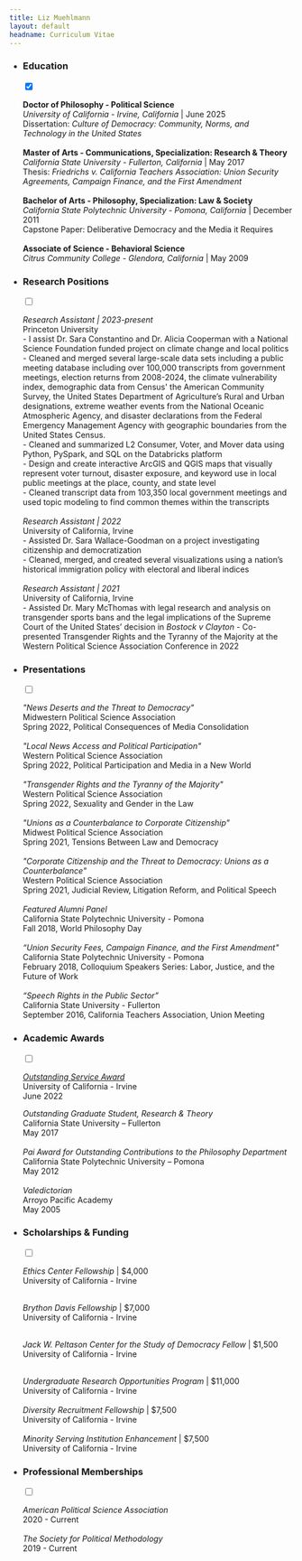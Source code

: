 ```yaml
---
title: Liz Muehlmann
layout: default
headname: Curriculum Vitae
---
```


<div class = "container justify-content-center">
    <div class="row">
        <div class= "col-1">
        </div>
        <div class="col-11">
            <ul class="m-d expand-list">
                <li data-md-content="400">
                    <label name="tab" for="tab1" tabindex="-1" class="tab_lab" role="tab">
                        <h3>Education</h3>
                    </label>
                    <input type="checkbox" checked class="tab" id="tab1" tabindex="0" />
                    <span class="open-close-icon">
                        <i class="fas fa-plus"></i>
                        <i class="fas fa-minus"></i>
                    </span>
                    <div class="content">
                        <p><b> Doctor of Philosophy - Political Science </b><br>
                        <i>University of California - Irvine, California </i>| June 2025<br>
                        Dissertation: <i>Culture of Democracy: Community, Norms, and Technology in the United States</i><br><br>
                        <b>Master of Arts - Communications, Specialization: Research & Theory</b><br>
                        <i>California State University - Fullerton, California </i> | May 2017 <br>
                        Thesis:<i> Friedrichs v. California Teachers Association: Union Security Agreements, Campaign Finance, and the First Amendment </i><br><br>
                        <b>Bachelor of Arts - Philosophy, Specialization: Law & Society</b> <br>
                        <i>California State Polytechnic University - Pomona, California </i> | December 2011<br>
                        Capstone Paper: Deliberative Democracy and the Media it Requires<br><br>
                        <b>Associate of Science - Behavioral Science</b><br>
                        <i>Citrus Community College - Glendora, California</i> | May 2009</p>
                    </div>
                </li>
                <li data-md-content="900"> 
                    <label name="tab" for="tab2" tabindex="-1" class="tab_lab" role="tab">
                    <h3>Research Positions</h3>
                    </label>
                    <input type="checkbox" class="tab" id="tab2" tabindex="0" />
                    <span class="open-close-icon">
                        <i class="fas fa-plus"></i>
                        <i class="fas fa-minus"></i>
                    </span>
                    <div class="content"> 
                        <p> <i>Research Assistant | 2023-present </i><br>
                            Princeton University <br>
                            - I assist Dr. Sara Constantino and Dr. Alicia Cooperman with a National Science Foundation funded project on climate change and local politics<br>
                            - Cleaned and merged several large-scale data sets including a public meeting database including over 100,000 transcripts from government meetings, election returns from 2008-2024, the climate vulnerability index, demographic data from Census' the American Community Survey, the United States Department of Agriculture’s Rural and Urban designations, extreme weather events from the National Oceanic Atmospheric Agency, and disaster declarations from the Federal Emergency Management Agency with geographic boundaries from the United States Census.<br>
                            - Cleaned and summarized L2 Consumer, Voter, and Mover data using Python, PySpark, and SQL on the Databricks platform<br>
                            - Design and create interactive ArcGIS and QGIS maps that visually represent voter turnout, disaster exposure, and keyword use in local public meetings at the place, county, and state level<br>
                            - Cleaned transcript data from 103,350 local government meetings and used topic modeling to find common themes within the transcripts<br><br>
                            <i>Research Assistant | 2022</i> <br>
                            University of California, Irvine<br>
                            - Assisted Dr. Sara Wallace-Goodman on a project investigating citizenship and democratization<br>
                            - Cleaned, merged, and created several visualizations using a nation’s historical immigration policy with electoral and liberal indices <br><br> 
                            <i>Research Assistant | 2021</i> <br>
                            University of California, Irvine <br>
                            - Assisted Dr. Mary McThomas with legal research and analysis on transgender sports bans and the legal implications of the Supreme Court of the United States’ decision in <i>Bostock v Clayton</i>
                            - Co-presented Transgender Rights and the Tyranny of the Majority at the Western Political Science Association Conference in 2022<br>
                            </p>
                    </div>
                </li>
                <li data-md-content="900"> 
                    <label name="tab" for="tab3" tabindex="-1" class="tab_lab" role="tab">
                    <h3>Presentations</h3>
                    </label>
                    <input type="checkbox" class="tab" id="tab3" tabindex="0" />
                    <span class="open-close-icon">
                        <i class="fas fa-plus"></i>
                        <i class="fas fa-minus"></i>
                    </span>
                    <div class="content">
                        <p> <i>"News Deserts and the Threat to Democracy"</i><br>
                        Midwestern Political Science Association<br>
                        Spring 2022, Political Consequences of Media Consolidation<br><br>
                             <i>"Local News Access and Political Participation"</i><br>
                            Western Political Science Association<br>
                            Spring 2022, Political Participation and Media in a New World<br><br>
                            <i>"Transgender Rights and the Tyranny of the Majority"</i><br>
                            Western Political Science Association<br>
                            Spring 2022, Sexuality and Gender in the Law<br><br>
                            <i>"Unions as a Counterbalance to Corporate Citizenship" </i><br>
                            Midwest Political Science Association <br>
                            Spring 2021, Tensions Between Law and Democracy<br><br>
                            <i>"Corporate Citizenship and the Threat to Democracy: Unions as a Counterbalance"</i><br>
                            Western Political Science Association <br>
                            Spring 2021, Judicial Review, Litigation Reform, and Political Speech<br><br>
                            <i>Featured Alumni Panel</i><br>
                            California State Polytechnic University - Pomona<br>
                            Fall 2018, World Philosophy Day<br><br>
                            <i>“Union Security Fees, Campaign Finance, and the First Amendment"</i><br>
                            California State Polytechnic University - Pomona<br>
                            February 2018, Colloquium Speakers Series: Labor, Justice, and the Future of Work <br><br>
                            <i>“Speech Rights in the Public Sector”</i><br>
                            California State University - Fullerton<br>
                            September 2016, California Teachers Association, Union Meeting</p>
                    </div>
                </li>
                <li data-md-content="600">
                    <label name="tab" for="tab4" tabindex="-1" class="tab_lab" role="tab">
                        <h3>Academic Awards</h3>
                    </label>
                    <input type="checkbox" class="tab" id="tab4" tabindex="0" />
                    <span class="open-close-icon">
                        <i class="fas fa-plus"></i>
                        <i class="fas fa-minus"></i>
                    </span>
                    <div class="content">
                        <p><i><a href="https://www.socsci.uci.edu/newsevents/news/2022/2022-06-09-muehlmann-outstanding-service-award-winner.php">Outstanding Service Award</a></i><br>
                        University of California - Irvine<br>
                        June 2022<br>
                        <p><i> Outstanding Graduate Student, Research & Theory</i><br>
                        California State University – Fullerton<br>
                        May 2017<br><br>
                        <i>Pai Award for Outstanding Contributions to the Philosophy Department </i><br>
                        California State Polytechnic University – Pomona<br>
                        May 2012<br><br>
                        <i>Valedictorian</i><br>
                        Arroyo Pacific Academy<br>
                        May 2005</p>
                    </div>
                </li>
                <li data-md-content="700">
                    <label name="tab" for="tab5" tabindex="-1" class="tab_lab" role="tab">
                        <h3>Scholarships & Funding</h3>
                    </label>
                    <input type="checkbox" class="tab" id="tab5" tabindex="0" />
                    <span class="open-close-icon">
                        <i class="fas fa-plus"></i>
                        <i class="fas fa-minus"></i>
                    </span>
                    <div class="content">
                    <p> <i>Ethics Center Fellowship </i>| $4,000<br/>
                        University of California - Irvine <br/><br/>
                    <p> <i>Brython Davis Fellowship </i>| $7,000<br/>
                        University of California - Irvine <br/><br/>
                    <p> <i>Jack W. Peltason Center for the Study of Democracy Fellow </i>| $1,500<br/>
                        University of California - Irvine <br/><br/>
                        <p> <i>Undergraduate Research Opportunities Program </i>| $11,000<br/>
                        University of California - Irvine <br/><br/>
                        <i>Diversity Recruitment Fellowship </i>| $7,500 <br/>
                        University of California - Irvine <br/> <br/>
                        <i> Minority Serving Institution Enhancement </i>| $7,500 <br/>
                        University of California - Irvine </p>
                    </div>
                </li>
                <li data-md-content="800">
                    <label name="tab" for="tab6" tabindex="-1" class="tab_lab" role="tab">
                        <h3>Professional Memberships</h3>
                    </label>
                    <input type="checkbox" class="tab" id="tab6" tabindex="0" />
                    <span class="open-close-icon">
                        <i class="fas fa-plus"></i>
                        <i class="fas fa-minus"></i>
                    </span>
                    <div class="content">
                        <p> <i>American Political Science Association</i>
                        <br/> 2020 - Current
                        <br/> <br/>
                        <i>The Society for Political Methodology</i>
                        <br/>2019 - Current</p>
                    </div>
                </li>
            </ul>
        </div>
    </div>
</div>
